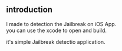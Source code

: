 ## introduction

I made to detection the Jailbreak on iOS App.<br>
you can use the xcode to open and build.<br>

it's simple Jailbreak detectio application.<br>